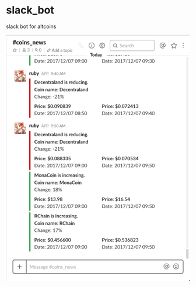 # slack_bot
slack bot for altcoins

![alt text](https://github.com/ikuto0608/slack_bot/blob/master/Screen%20Shot%202017-12-07%20at%209.59.13%20AM.png)
